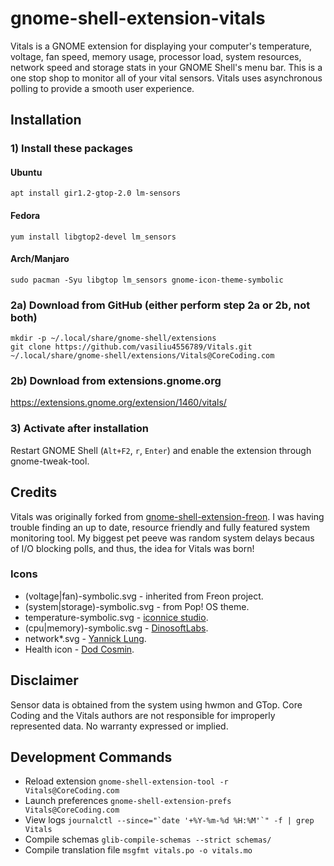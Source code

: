 gnome-shell-extension-vitals
====================================

Vitals is a GNOME extension for displaying your computer's temperature, voltage, fan speed, memory usage, processor load, system resources, network speed and storage stats in your GNOME Shell's menu bar. This is a one stop shop to monitor all of your vital sensors. Vitals uses asynchronous polling to provide a smooth user experience.

## Installation

### 1) Install these packages

#### Ubuntu

    apt install gir1.2-gtop-2.0 lm-sensors

#### Fedora

    yum install libgtop2-devel lm_sensors
    
#### Arch/Manjaro

    sudo pacman -Syu libgtop lm_sensors gnome-icon-theme-symbolic

### 2a) Download from GitHub (either perform step 2a or 2b, not both)

    mkdir -p ~/.local/share/gnome-shell/extensions
    git clone https://github.com/vasiliu4556789/Vitals.git ~/.local/share/gnome-shell/extensions/Vitals@CoreCoding.com

### 2b) Download from extensions.gnome.org

https://extensions.gnome.org/extension/1460/vitals/

### 3) Activate after installation

Restart GNOME Shell (`Alt+F2`, `r`, `Enter`) and enable the extension through gnome-tweak-tool.

## Credits
Vitals was originally forked from [gnome-shell-extension-freon](https://github.com/UshakovVasilii/gnome-shell-extension-freon). I was having trouble finding an up to date, resource friendly and fully featured system monitoring tool. My biggest pet peeve was random system delays becaus of I/O blocking polls, and thus, the idea for Vitals was born!

### Icons
* (voltage|fan)-symbolic.svg - inherited from Freon project.
* (system|storage)-symbolic.svg - from Pop! OS theme.
* temperature-symbolic.svg - [iconnice studio](https://www.iconfinder.com/iconnice).
* (cpu|memory)-symbolic.svg - [DinosoftLabs](https://www.iconfinder.com/dinosoftlabs).
* network\*.svg - [Yannick Lung](https://www.iconfinder.com/yanlu).
* Health icon - [Dod Cosmin](https://www.iconfinder.com/icons/458267/cross_doctor_drug_health_healthcare_hospital_icon).

## Disclaimer
Sensor data is obtained from the system using hwmon and GTop. Core Coding and the Vitals authors are not responsible for improperly represented data. No warranty expressed or implied.

## Development Commands
* Reload extension `gnome-shell-extension-tool -r Vitals@CoreCoding.com`
* Launch preferences `gnome-shell-extension-prefs Vitals@CoreCoding.com`
* View logs ```journalctl --since="`date '+%Y-%m-%d %H:%M'`" -f | grep Vitals```
* Compile schemas `glib-compile-schemas --strict schemas/`
* Compile translation file `msgfmt vitals.po -o vitals.mo`
